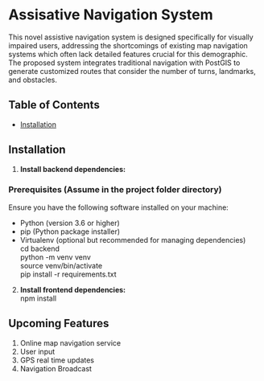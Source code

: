 
# Assisative Navigation System
This novel assistive navigation system is designed specifically for visually impaired users, addressing the shortcomings of existing map navigation systems which often lack detailed features crucial for this demographic. The proposed system integrates traditional navigation with PostGIS to generate customized routes that consider the number of turns, landmarks, and obstacles.


## Table of Contents
- [Installation](#installation)
<!-- - [Usage](#usage)
- [Features](#features)
- [Contributing](#contributing) -->


## Installation

1. **Install backend dependencies:**
### Prerequisites (Assume in the project folder directory)

Ensure you have the following software installed on your machine:
- Python (version 3.6 or higher)
- pip (Python package installer)
- Virtualenv (optional but recommended for managing dependencies)<br />
cd backend<br />
python -m venv venv<br />
source venv/bin/activate <br />
pip install -r requirements.txt<br />

2. **Install frontend dependencies:**<br />
npm install<br />

## Upcoming Features
1. Online map navigation service
2. User input 
3. GPS real time updates
4. Navigation Broadcast









